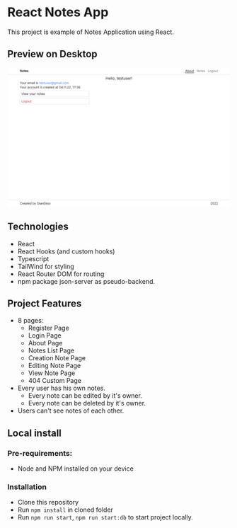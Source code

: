# React Notes App

This project is example of Notes Application using React.

## Preview on Desktop

![Desktop Preview, Main Page](./preview/preview_main.png "Desktop Main Page")

## Technologies

- React
- React Hooks (and custom hooks)
- Typescript
- TailWind for styling
- React Router DOM for routing
- npm package json-server as pseudo-backend.

## Project Features

- 8 pages:
  - Register Page
  - Login Page
  - About Page
  - Notes List Page
  - Creation Note Page
  - Editing Note Page
  - View Note Page
  - 404 Custom Page
- Every user has his own notes.
  - Every note can be edited by it's owner.
  - Every note can be deleted by it's owner.
- Users can't see notes of each other.

## Local install

### Pre-requirements:

- Node and NPM installed on your device

### Installation

- Clone this repository
- Run `npm install` in cloned folder
- Run `npm run start`, `npm run start:db` to start project locally.
